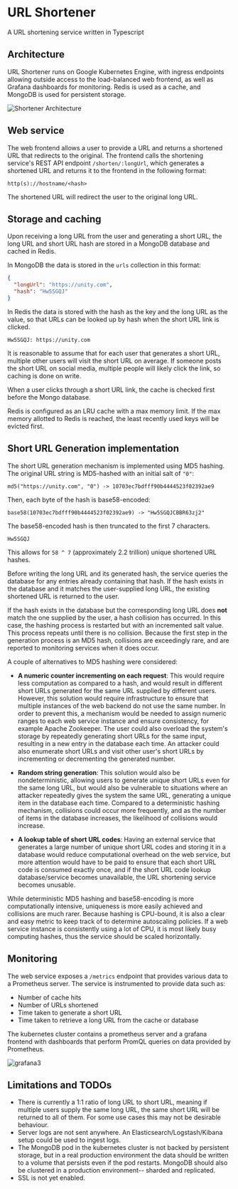 # URL Shortener
A URL shortening service written in Typescript

## Architecture

URL Shortener runs on Google Kubernetes Engine, with ingress endpoints allowing outside access to the load-balanced web frontend, as well as Grafana dashboards for monitoring. Redis is used as a cache, and MongoDB is used for persistent storage.

![Shortener Architecture](https://user-images.githubusercontent.com/6937171/159193166-a3b9d6e3-2f54-488e-b3ca-ced86dcec0f2.png)

## Web service

The web frontend allows a user to provide a URL and returns a shortened URL that redirects to the original. The frontend calls the shortening service's REST API endpoint `/shorten/:longUrl`, which generates a shortened URL and returns it to the frontend in the following format:

```http(s)://hostname/<hash>```

The shortened URL will redirect the user to the original long URL. 

## Storage and caching
Upon receiving a long URL from the user and generating a short URL, the long URL and short URL hash are stored in a MongoDB database and cached in Redis. 

In MongoDB the data is stored in the `urls` collection in this format:

```json
{
  "longUrl": "https://unity.com",
  "hash": "Hw5SGQJ"
}
```

In Redis the data is stored with the hash as the key and the long URL as the value, so that URLs can be looked up by hash when the short URL link is clicked.

```
Hw5SGQJ: https://unity.com
```

It is reasonable to assume that for each user that generates a short URL, multiple other users will visit the short URL on average. If someone posts the short URL on social media, multiple people will likely click the link, so caching is done on write. 

When a user clicks through a short URL link, the cache is checked first before the Mongo database. 

Redis is configured as an LRU cache with a max memory limit. If the max memory allotted to Redis is reached, the least recently used keys will be evicted first. 

## Short URL Generation implementation

The short URL generation mechanism is implemented using MD5 hashing. The original URL string is MD5-hashed with an initial salt of `"0"`:

```
md5("https://unity.com", "0") -> 10703ec7bdfff90b4444523f02392ae9
```

Then, each byte of the hash is base58-encoded:

```
base58(10703ec7bdfff90b4444523f02392ae9) -> "Hw5SGQJCBBR63zj2"
```

The base58-encoded hash is then truncated to the first 7 characters.

```
Hw5SGQJ
```

This allows for `58 ^ 7` (approximately 2.2 trillion) unique shortened URL hashes.

Before writing the long URL and its generated hash, the service queries the database for any entries already containing that hash. If the hash exists in the database and it matches the user-supplied long URL, the existing shortened URL is returned to the user. 

If the hash exists in the database but the corresponding long URL does **not** match the one supplied by the user, a hash collision has occurred. In this case, the hashing process is restarted but with an incremented salt value. This process repeats until there is no collision. Because the first step in the generation process is an MD5 hash, collisions are exceedingly rare, and are reported to monitoring services when it does occur. 


A couple of alternatives to MD5 hashing were considered:
- **A numeric counter incrementing on each request**: This would require less computation as compared to a hash, and would result in different short URLs generated for the same URL supplied by different users. However, this solution would require infrastructure to ensure that multiple instances of the web backend do not use the same number. In order to prevent this, a mechanism would be needed to assign numeric ranges to each web service instance and ensure consistency, for example Apache Zookeeper. The user could also overload the system's storage by repeatedly generating short URLs for the same input, resulting in a new entry in the database each time. An attacker could also enumerate short URLs and visit other user's short URLs by incrementing or decrementing the generated number.

- **Random string generation**: This solution would also be nondeterministic, allowing users to generate unique short URLs even for the same long URL, but would also be vulnerable to situations where an attacker repeatedly gives the system the same URL, generating a unique item in the database each time. Compared to a deterministic hashing mechanism, collisions could occur more frequently, and as the number of items in the database increases, the likelihood of collisions would increase.

- **A lookup table of short URL codes**: Having an external service that generates a large number of unique short URL codes and storing it in a database would reduce computational overhead on the web service, but more attention would have to be paid to ensure that each short URL code is consumed exactly once, and if the short URL code lookup database/service becomes unavailable, the URL shortening service becomes unusable. 

While deterministic MD5 hashing and base58-encoding is more computationally intensive, uniqueness is more easily achieved and collisions are much rarer. Because hashing is CPU-bound, it is also a clear and easy metric to keep track of to determine autoscaling policies. If a web service instance is consistently using a lot of CPU, it is most likely busy computing hashes, thus the service should be scaled horizontally.

## Monitoring

The web service exposes a `/metrics` endpoint that provides various data to a Prometheus server. The service is instrumented to provide data such as:

- Number of cache hits
- Number of URLs shortened
- Time taken to generate a short URL
- Time taken to retrieve a long URL from the cache or database

The kubernetes cluster contains a prometheus server and a grafana frontend with dashboards that perform PromQL queries on data provided by Prometheus.

![grafana3](https://user-images.githubusercontent.com/6937171/159193373-27b176cf-7787-40cb-8b95-0dae49092c2e.png)

## Limitations and TODOs
- There is currently a 1:1 ratio of long URL to short URL, meaning if multiple users supply the same long URL, the same short URL will be returned to all of them. For some use cases this may not be desirable behaviour. 
- Server logs are not sent anywhere. An Elasticsearch/Logstash/Kibana setup could be used to ingest logs. 
- The MongoDB pod in the kubernetes cluster is not backed by persistent storage, but in a real production environment the data should be written to a volume that persists even if the pod restarts. MongoDB should also be clustered in a production environment-- sharded and replicated.
- SSL is not yet enabled.



